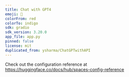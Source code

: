 ```yaml
---
title: Chat with GPT4
emoji: 🚀
colorFrom: red
colorTo: indigo
sdk: gradio
sdk_version: 3.20.0
app_file: app.py
pinned: false
license: mit
duplicated_from: ysharma/ChatGPTwithAPI
---
```


Check out the configuration reference at https://huggingface.co/docs/hub/spaces-config-reference
